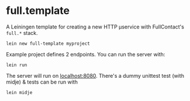 # full.template

A Leiningen template for creating a new HTTP µservice with FullContact's
`full.*` stack.

```
lein new full-template myproject
```

Example project defines 2 endpoints. You can run the server with:

```
lein run
```

The server will run on [localhost:8080](http://localhost:8080).  There's a
dummy unittest test (with midje) & tests can be run with

```
lein midje
```
